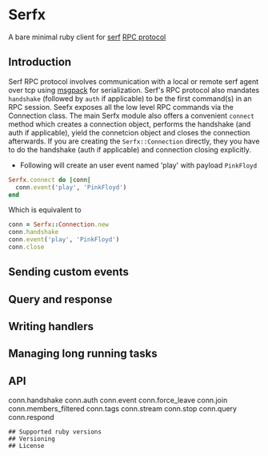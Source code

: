 # Serfx
A bare minimal ruby client for [serf](http://www.serfdom.io/) [RPC protocol](http://www.serfdom.io/docs/agent/rpc.html)

## Introduction
Serf RPC protocol involves communication with a local or remote serf agent over tcp using [msgpack](http://msgpack.org/) for serialization. Serf's RPC protocol also mandates `handshake` (followed by `auth` if applicable) to be the first command(s) in an RPC session. Seefx exposes all the low level RPC commands via the Connection class.
The main Serfx module also offers a convenient `connect` method which creates a connection object, performs the handshake (and auth if applicable), yield the connetcion object and closes the connection afterwards.
If you are creating the `Serfx::Connection` directly, they you have to do the handshake (auth if applicable) and connection closing explicitly.

- Following will create an user event named 'play' with payload `PinkFloyd`
```ruby
Serfx.connect do |conn|
  conn.event('play', 'PinkFloyd')
end

```
Which is equivalent to
```ruby
conn = Serfx::Connection.new
conn.handshake
conn.event('play', 'PinkFloyd')
conn.close
```
## Sending custom events

## Query and response
## Writing handlers
## Managing long running tasks
## API
conn.handshake
conn.auth
conn.event
conn.force_leave
conn.join
conn.members_filtered
conn.tags
conn.stream
conn.stop
conn.query
conn.respond
```
## Supported ruby versions
## Versioning
## License
